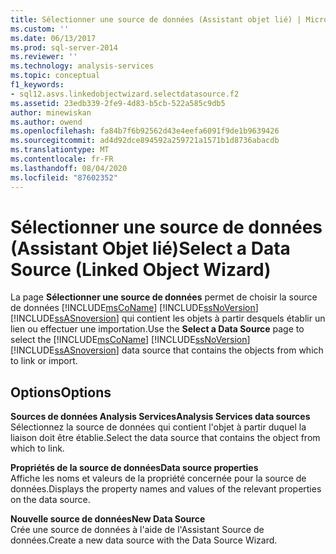 ```yaml
---
title: Sélectionner une source de données (Assistant objet lié) | Microsoft Docs
ms.custom: ''
ms.date: 06/13/2017
ms.prod: sql-server-2014
ms.reviewer: ''
ms.technology: analysis-services
ms.topic: conceptual
f1_keywords:
- sql12.asvs.linkedobjectwizard.selectdatasource.f2
ms.assetid: 23edb339-2fe9-4d83-b5cb-522a585c9db5
author: minewiskan
ms.author: owend
ms.openlocfilehash: fa84b7f6b92562d43e4eefa6091f9de1b9639426
ms.sourcegitcommit: ad4d92dce894592a259721a1571b1d8736abacdb
ms.translationtype: MT
ms.contentlocale: fr-FR
ms.lasthandoff: 08/04/2020
ms.locfileid: "87602352"
---
```

# <a name="select-a-data-source-linked-object-wizard"></a><span data-ttu-id="d5849-102">Sélectionner une source de données (Assistant Objet lié)</span><span class="sxs-lookup"><span data-stu-id="d5849-102">Select a Data Source (Linked Object Wizard)</span></span>
  <span data-ttu-id="d5849-103">La page **Sélectionner une source de données** permet de choisir la source de données [!INCLUDE[msCoName](../includes/msconame-md.md)] [!INCLUDE[ssNoVersion](../includes/ssnoversion-md.md)] [!INCLUDE[ssASnoversion](../includes/ssasnoversion-md.md)] qui contient les objets à partir desquels établir un lien ou effectuer une importation.</span><span class="sxs-lookup"><span data-stu-id="d5849-103">Use the **Select a Data Source** page to select the [!INCLUDE[msCoName](../includes/msconame-md.md)] [!INCLUDE[ssNoVersion](../includes/ssnoversion-md.md)] [!INCLUDE[ssASnoversion](../includes/ssasnoversion-md.md)] data source that contains the objects from which to link or import.</span></span>  
  
## <a name="options"></a><span data-ttu-id="d5849-104">Options</span><span class="sxs-lookup"><span data-stu-id="d5849-104">Options</span></span>  
 <span data-ttu-id="d5849-105">**Sources de données Analysis Services**</span><span class="sxs-lookup"><span data-stu-id="d5849-105">**Analysis Services data sources**</span></span>  
 <span data-ttu-id="d5849-106">Sélectionnez la source de données qui contient l'objet à partir duquel la liaison doit être établie.</span><span class="sxs-lookup"><span data-stu-id="d5849-106">Select the data source that contains the object from which to link.</span></span>  
  
 <span data-ttu-id="d5849-107">**Propriétés de la source de données**</span><span class="sxs-lookup"><span data-stu-id="d5849-107">**Data source properties**</span></span>  
 <span data-ttu-id="d5849-108">Affiche les noms et valeurs de la propriété concernée pour la source de données.</span><span class="sxs-lookup"><span data-stu-id="d5849-108">Displays the property names and values of the relevant properties on the data source.</span></span>  
  
 <span data-ttu-id="d5849-109">**Nouvelle source de données**</span><span class="sxs-lookup"><span data-stu-id="d5849-109">**New Data Source**</span></span>  
 <span data-ttu-id="d5849-110">Crée une source de données à l'aide de l'Assistant Source de données.</span><span class="sxs-lookup"><span data-stu-id="d5849-110">Create a new data source with the Data Source Wizard.</span></span>  
  
  
